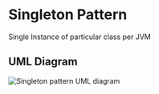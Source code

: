 # Singleton Pattern

Single Instance of particular class per JVM

## UML Diagram
![Singleton pattern UML diagram](https://github.com/javamultiplex/clean-code-principles-and-patterns/blob/master/src/main/java/com/javamultiplex/pattern/creational/uml/Singleton_UML_class_diagram.png)
